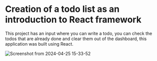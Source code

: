 # Creation of a todo list as an introduction to React framework

This project has an input where you can write a todo, you can check the todos that are already done and clear them out of the dashboard, this application was built using React.

![Screenshot from 2024-04-25 15-33-52](https://github.com/JaredTrOr/TodoList/assets/115369767/de6154ae-465c-4402-8d6e-d93ead7c7a8e)

